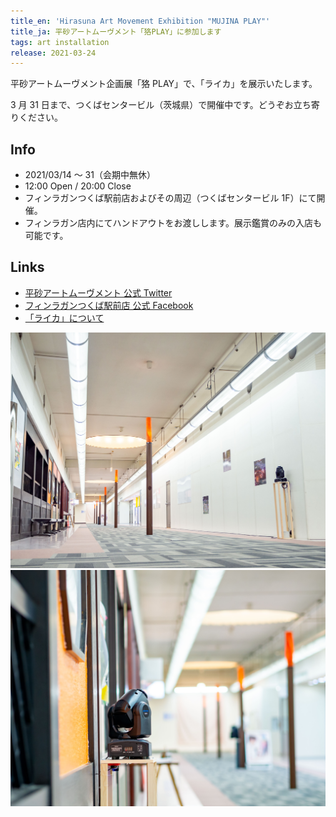 ```yaml
---
title_en: 'Hirasuna Art Movement Exhibition "MUJINA PLAY"'
title_ja: 平砂アートムーヴメント「狢PLAY」に参加します
tags: art installation
release: 2021-03-24
---
```


平砂アートムーヴメント企画展「狢 PLAY」で、「ライカ」を展示いたします。

3 月 31 日まで、つくばセンタービル（茨城県）で開催中です。どうぞお立ち寄りください。

## Info

- 2021/03/14 〜 31（会期中無休）
- 12:00 Open / 20:00 Close
- フィンラガンつくば駅前店およびその周辺（つくばセンタービル 1F）にて開催。
- フィンラガン店内にてハンドアウトをお渡しします。展示鑑賞のみの入店も可能です。

## Links

- [平砂アートムーヴメント 公式 Twitter](https://twitter.com/hamhamham2019)
- [フィンラガンつくば駅前店 公式 Facebook](https://www.facebook.com/nigaijinsei/)
- [「ライカ」について](/works/laika)

![](/works/laika/laika_00.jpg)
![](/works/laika/laika_03.jpg)

